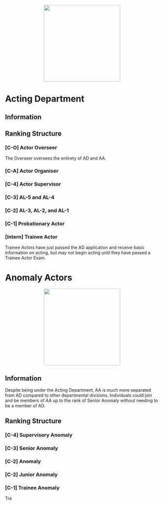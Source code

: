 <p align="center">
  <img src="/../main/Logos%20%26%20Emblems/corvus_ad.png" height="250" width="250"/></center>
</p>

# Acting Department

## Information

## Ranking Structure
### [C-O] Actor Overseer
The Overseer oversees the entirety of AD and AA.

### [C-A] Actor Organiser

### [C-4] Actor Supervisor

### [C-3] AL-5 and AL-4

### [C-2] AL-3, AL-2, and AL-1

### [C-1] Probationary Actor

### [Intern] Trainee Actor
Trainee Actors have just passed the AD application and receive basic information on acting, but may not begin acting until they have passed a Trainee Actor Exam.

# Anomaly Actors

<p align="center">
  <img src="/../main/Logos%20%26%20Emblems/corvus_aa.png" height="250" width="250"/></center>
</p>

## Information
Despite being under the Acting Department, AA is much more separated from AD compared to other departmental divisions. Individuals could join and be members of AA up to the rank of Senior Anomaly without needing to be a member of AD. 

## Ranking Structure

### [C-4] Supervisory Anomaly

### [C-3] Senior Anomaly

### [C-2] Anomaly

### [C-2] Junior Anomaly

### [C-1] Trainee Anomaly
Tra